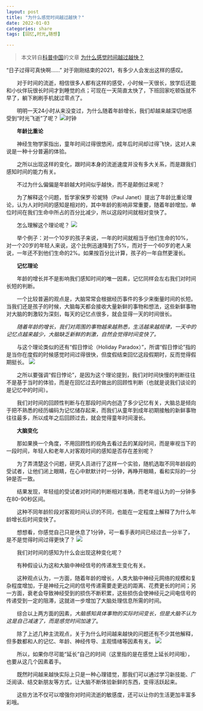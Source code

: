 ```yaml
---
layout: post
title: "为什么感觉时间越过越快？"
date: 2022-01-03
categories: share
tags: [回忆,时光,随想]

---
```


> 本文转自[科普中国](http://k.sina.com.cn/mediaDocList.d.html?uid=5104880035)的文章 [为什么感觉时间越过越快？](http://k.sina.com.cn/article_5104880035_1304649a30190140tq.html)

“日子过得可真快啊……” 对于刚刚结束的2021，有多少人会发出这样的感叹。

　　对于时间的流逝，相信很多人都有这样的感受，小时候一天很长，放学后还能和小伙伴玩很长时间才到睡觉的点；可现在一天简直太快了，下班回家吃顿饭就不早了，躺下刷刷手机就过零点了。

　　明明一天24小时从来没变过，为什么随着年龄增长，我们却越来越深切地感受到“时光飞逝”了呢？
![时钟](http://n.sinaimg.cn/sinakd20220101s/534/w800h534/20220101/2c9a-1ce3dad62b4f1a010bf4e45a3292067f.jpg)

　　**年龄比重论**

　　神经生物学家指出，童年时间过得很悠闲，成年后时间却过得飞快，这对人来说是一种十分普遍的体验。

　　之所以出现这样的变化，跟时间本身的流逝速度并没有多大关系，而是跟我们感知时间的能力有关。

　　不过为什么偏偏是年龄越大时间似乎越快，而不是颠倒过来呢？

　　为了解释这个问题，哲学家保罗·珍妮特（Paul Janet）提出了年龄比重论理论，认为人对时间的感知是相对的，其中年龄的影响非常重要，随着年龄增加，单位时间在我们生命中所占的百分比减少，所以这段时间就相对变快了。

　　怎么理解这个理论呢？
  ![](http://n.sinaimg.cn/sinakd20220101s/577/w800h577/20220101/b2ce-bc615b75d452f577114555ea5cae72b2.jpg)

　　举个例子：对一个10岁的孩子来说，一年的时间就相当于他们生命的10%，对一个20岁的年轻人来说，这个比例迅速降到了5%，而对于一个60岁的老人来说，一年还不到他们生命的2%。如果按百分比计算，孩子的一年自然更漫长。

　　**记忆理论**

　　年龄的增长并不是影响我们感知时间的唯一因素，记忆同样会左右我们对时间长短的判断。

　　一个比较普遍的观点是，大脑常常会根据经历事件的多少来衡量时间的长短。当我们还是孩子的时候，大脑每天都会接收大量新鲜的事物和想法，这些新鲜事物对大脑的刺激较为深刻，每天的记忆点很多，就会显得一天的时间很长。

　　*随着年龄的增长，我们对周围的事物越来越熟悉，生活越来越规律，一天中的记忆点越来越少，大脑缺乏新鲜的刺激，自然会觉得时间变快了。*

　　与这个理论类似的还有“假日悖论（Holiday Paradox）”，所谓“假日悖论”指的是当你在度假的时候感觉时间过得很快，但度假结束回忆这段假期时，反而觉得假期挺长。 
  ![](http://n.sinaimg.cn/sinakd20220101s/533/w800h533/20220101/af46-5b1bfef5892fa8cce4a240662904b262.jpg)

　　之所以要强调“假日悖论”，是因为这个理论提到，我们对时间快慢的判断往往不是基于当时的体验，而是在回忆过去时做出的回顾性判断（也就是说我们谈论的是记忆中的时间）。

　　我们对时间的回顾性判断与在那段时间内创造了多少记忆有关，大脑总是倾向于把不熟悉的经历编码为记忆储存起来，而我们从童年到成年初期接触的新鲜事物往往最多，所以成年之后回顾过去，就会觉得童年时间漫长。

　　**大脑变化**

　　那如果换一个角度，不用回顾性的视角去看过去的某段时间，而是审视当下的一段时间，年轻人和老年人对客观时间的感知是否存在差别呢？

　　为了弄清楚这个问题，研究人员进行了这样一个实验，随机选取不同年龄段的受试者，让他们闭上眼睛，在心中默默计时一分钟，再睁开眼睛，看和实际的一分钟是否一致。

　　结果发现，年轻组的受试者对时间的判断相对准确，而老年组认为的一分钟多在80-90秒区间。

　　这种不同年龄阶段对客观时间认识的不同，也能在一定程度上解释了为什么年龄增长后时间变快了。

　　想想看，你感觉自己只是休息了1分钟，可一看手表时间已经过去一分半了，是不是觉得时间过得更快了？
  ![](http://n.sinaimg.cn/sinakd20220101s/523/w800h523/20220101/cf51-c876c4fd9914605113bfadf3b029f116.jpg)

　　我们对时间的感知为什么会出现这种变化呢？

　　有种假设认为这和大脑中神经信号的传递发生变化有关。

　　这种观点认为，一方面，随着年龄的增长，人类大脑中神经元网络的规模和复杂程度增加，于是神经元之间的信号传递需要走更远的距离、花费更长的时间；另一方面，衰老会导致神经受到的损伤不断积累，这些损伤会使神经元之间电信号的传递受到一定的阻滞，这就进一步增加了大脑处理信息所需的时间。

　　综合以上两方面的因素，*大脑感知具体事物的实际时间变长，但是大脑不认为这是自己减速了，而是感觉时间加速了*。

　　除了上述几种主流观点，关于为什么时间越来越快的问题还有不少其他解释，但多数都和人的记忆、年龄、神经传导、主观情绪等因素有关。
  ![](http://n.sinaimg.cn/sinakd20220101s/534/w800h534/20220101/3c38-78731bdcf82730382f81c8ba035d1c68.jpg)

　　所以，如果你尽可能“延长”自己的时间（这里指的是在感觉上延长时间哦），也要从这几个因素着手。

　　既然时间越来越快实际上只是一种心理错觉，那我们可以通过学习新技能、广泛阅读、结交新朋友等方式，让大脑不断体验新鲜的东西，变得活跃起来。

　　这些方法不仅可以增强你对时间流逝的敏感度，还可以让你的生活更加丰富多彩哦。
